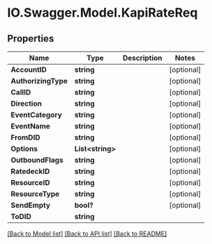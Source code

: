 # IO.Swagger.Model.KapiRateReq
## Properties

Name | Type | Description | Notes
------------ | ------------- | ------------- | -------------
**AccountID** | **string** |  | [optional] 
**AuthorizingType** | **string** |  | [optional] 
**CallID** | **string** |  | [optional] 
**Direction** | **string** |  | [optional] 
**EventCategory** | **string** |  | [optional] 
**EventName** | **string** |  | [optional] 
**FromDID** | **string** |  | [optional] 
**Options** | **List&lt;string&gt;** |  | [optional] 
**OutboundFlags** | **string** |  | [optional] 
**RatedeckID** | **string** |  | [optional] 
**ResourceID** | **string** |  | [optional] 
**ResourceType** | **string** |  | [optional] 
**SendEmpty** | **bool?** |  | [optional] 
**ToDID** | **string** |  | 

[[Back to Model list]](../README.md#documentation-for-models) [[Back to API list]](../README.md#documentation-for-api-endpoints) [[Back to README]](../README.md)

